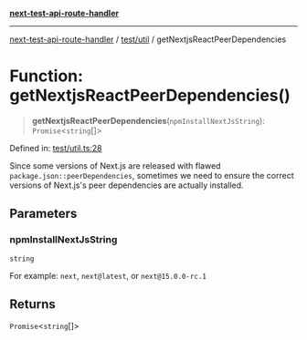 [**next-test-api-route-handler**](../../../README.md)

***

[next-test-api-route-handler](../../../README.md) / [test/util](../README.md) / getNextjsReactPeerDependencies

# Function: getNextjsReactPeerDependencies()

> **getNextjsReactPeerDependencies**(`npmInstallNextJsString`): `Promise`\<`string`[]\>

Defined in: [test/util.ts:28](https://github.com/Xunnamius/next-test-api-route-handler/blob/2864e3a2c10a43eec470c473dcbdc6e9599cfee3/test/util.ts#L28)

Since some versions of Next.js are released with flawed
`package.json::peerDependencies`, sometimes we need to ensure the correct
versions of Next.js's peer dependencies are actually installed.

## Parameters

### npmInstallNextJsString

`string`

For example: `next`, `next@latest`, or `next@15.0.0-rc.1`

## Returns

`Promise`\<`string`[]\>

